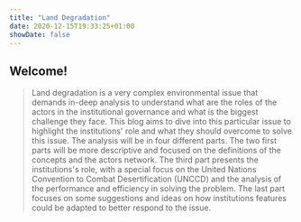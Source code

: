 ```yaml
---
title: "Land Degradation"
date: 2020-12-15T19:33:25+01:00
showDate: false
---
```


##  Welcome!


> Land degradation is a very complex environmental issue that demands in-deep analysis to understand what are the roles of the actors in the institutional governance and what is the biggest challenge they face. This blog aims to dive into this particular issue to highlight the institutions' role and what they should overcome to solve this issue. The analysis will be in four different parts. The two first parts will be more descriptive and focused on the definitions of the concepts and the actors network. The third part presents the institutions's role, with a special focus on the United Nations Convention to Combat Desertification (UNCCD) and the analysis of the performance and efficiency in solving the problem. The last part  focuses on some suggestions and ideas on how institutions features could be adapted to better respond to the issue. 

